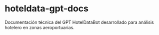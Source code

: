 # hoteldata-gpt-docs
Documentación técnica del GPT HotelDataBot desarrollado para análisis hotelero en zonas aeroportuarias.
